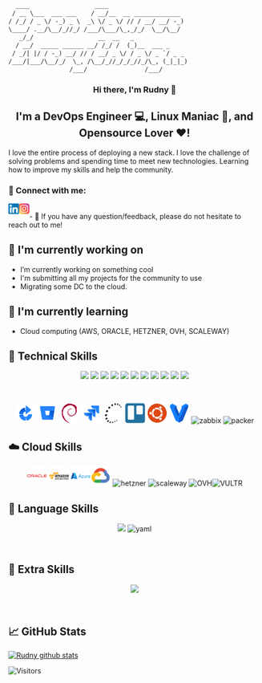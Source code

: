 ```
  ____                  ____                      
 / __ \___  ___ ___    / __/__  __ _____________  
/ /_/ / _ \/ -_) _ \  _\ \/ _ \/ // / __/ __/ -_) 
\____/ .__/\__/_//_/ /___/\___/\_,_/_/  \__/\__/  
   _/_/                  __  __   _               
  / __/  _____ ______ __/ /_/ /  (_)__  ___ _     
 / _/| |/ / -_) __/ // / __/ _ \/ / _ \/ _ `/ _ _ 
/___/|___/\__/_/  \_, /\__/_//_/_/_//_/\_, (_|_|_)
                 /___/                /___/       
```
<h3 align="center">
Hi there, I'm Rudny 👋
</h3>

<h2 align="center">
I'm a DevOps Engineer 💻, Linux Maniac 🐧, and Opensource Lover ❤️!
</h2> 

I love the entire process of deploying a new stack. I love the challenge of solving problems and spending time to meet new technologies. Learning how to improve my skills and help the community.

### 🤝 Connect with me:

<a href="https://www.linkedin.com/in/rudnyalves/"><img align="left" src="https://raw.githubusercontent.com/rudnypc/rudnypc/main/linkedin.svg" alt="Rudny | LinkedIn" width="21px"/></a>
<a href="https://instagram.com/rudnypc"><img align="left" src="https://raw.githubusercontent.com/rudnypc/rudnypc/main/instagram.svg" alt="Rudny | Instagram" width="21px"/></a>

</br>
- 💬 If you have any question/feedback, please do not hesitate to reach out to me!

## 🔭 I'm currently working on

- I’m currently working on something cool
- I'm submitting all my projects for the community to use
- Migrating some DC to the cloud.

## 🌱 I'm currently learning

- Cloud computing (AWS, ORACLE, HETZNER, OVH, SCALEWAY)

## 💼 Technical Skills
<p align="center">
  <img src="https://skillicons.dev/icons?i=ansible" /> <img src="https://skillicons.dev/icons?i=docker" /> <img src="https://skillicons.dev/icons?i=cloudflare" /> <img src="https://skillicons.dev/icons?i=github" />  <img src="https://skillicons.dev/icons?i=gitlab" /> <img src="https://skillicons.dev/icons?i=grafana" /> <img src="https://skillicons.dev/icons?i=kubernetes" />  <img src="https://skillicons.dev/icons?i=linux" />  <img src="https://skillicons.dev/icons?i=mysql" />  <img src="https://skillicons.dev/icons?i=nginx" />  <img src="https://skillicons.dev/icons?i=regex" />
</p>

</br>
<p align="center">
 <img src="https://raw.githubusercontent.com/devicons/devicon/1119b9f84c0290e0f0b38982099a2bd027a48bf1/icons/bamboo/bamboo-original.svg" alt="bamboo" width="40" height="40"/> <img src="https://raw.githubusercontent.com/devicons/devicon/1119b9f84c0290e0f0b38982099a2bd027a48bf1/icons/bitbucket/bitbucket-original.svg" alt="bitbucket" width="40" height="40"/> <img src="https://raw.githubusercontent.com/devicons/devicon/1119b9f84c0290e0f0b38982099a2bd027a48bf1/icons/debian/debian-original.svg" alt="debian" width="40" height="40"/> <img src="https://raw.githubusercontent.com/devicons/devicon/1119b9f84c0290e0f0b38982099a2bd027a48bf1/icons/jira/jira-original.svg" alt="jira" width="40" height="40"/> <img src="https://raw.githubusercontent.com/devicons/devicon/1119b9f84c0290e0f0b38982099a2bd027a48bf1/icons/ssh/ssh-original.svg" alt="ssh" width="40" height="40"/> <img src="https://raw.githubusercontent.com/devicons/devicon/1119b9f84c0290e0f0b38982099a2bd027a48bf1/icons/trello/trello-plain.svg" alt="trello" width="40" height="40"/> <img src="https://raw.githubusercontent.com/devicons/devicon/1119b9f84c0290e0f0b38982099a2bd027a48bf1/icons/ubuntu/ubuntu-plain.svg" alt="ubuntu" width="40" height="40"/> <img src="https://raw.githubusercontent.com/devicons/devicon/1119b9f84c0290e0f0b38982099a2bd027a48bf1/icons/vagrant/vagrant-original.svg" alt="vagrant" width="40" height="40"/> <img src="https://blog.idtecnologia.com.br/wp-content/uploads/2020/02/logo-zabbix.jpg" alt="zabbix" width="40" height="40"/> <img src="https://4ops.gallerycdn.vsassets.io/extensions/4ops/packer/0.3.0/1631542481986/Microsoft.VisualStudio.Services.Icons.Default" alt="packer" width="40" height="40"/>
</p>

## ☁️ Cloud Skills
<p align="center">
 <img src="https://raw.githubusercontent.com/devicons/devicon/1119b9f84c0290e0f0b38982099a2bd027a48bf1/icons/oracle/oracle-original.svg" alt="oracle" width="40" height="40"/> <img src="https://raw.githubusercontent.com/devicons/devicon/1119b9f84c0290e0f0b38982099a2bd027a48bf1/icons/amazonwebservices/amazonwebservices-original-wordmark.svg" alt="oracle" width="40" height="40"/> <img src="https://raw.githubusercontent.com/devicons/devicon/1119b9f84c0290e0f0b38982099a2bd027a48bf1/icons/azure/azure-original-wordmark.svg" alt="azure" width="40" height="40"/><img src="https://raw.githubusercontent.com/devicons/devicon/1119b9f84c0290e0f0b38982099a2bd027a48bf1/icons/googlecloud/googlecloud-original.svg" alt="GCP" width="40" height="40"/> <img src="https://cdn.fing.io/images/isp/DE/logo/hetzner_logo.png" alt="hetzner" width="40" height="40"/> <img src="https://cdn.fing.io/images/isp/FR/logo/scaleway_logo.png" alt="scaleway" width="40" height="40"/> <img src="https://i.pinimg.com/originals/71/00/93/71009336c408b24c7442bdc806ebfffa.png" alt="OVH" width="40" height="40"/><img src="https://www.vultr.com/favicon/android-chrome-512x512.png" alt="VULTR" width="40" height="40"/>


## 📙 Language Skills
<p align="center">
  <img src="https://skillicons.dev/icons?i=bash,php,powershell,go" /> <img src="https://upload.wikimedia.org/wikipedia/commons/thumb/6/63/YAML_logo_in_SVG_format.svg/1024px-YAML_logo_in_SVG_format.svg.png" alt="yaml" width="40" height="40"/>


</p>



</br>

## 🙆 Extra Skills
<p align="center">
        <img src="https://skillicons.dev/icons?i=codepen,css,dart,bots,html,js,jquery,nodejs,py" />
</p>

</br>


<!--
## 📝 Latest Blog Posts

- [TEXT TO POST](https://google.com)

-->
## 📈 GitHub Stats 

[![Rudny github stats](https://github-readme-stats.vercel.app/api?username=rudnypc)](https://github.com/rudnypc)

![Visitors](https://visitor-badge.glitch.me/badge?page_id=rudnypc.rudnypc)
